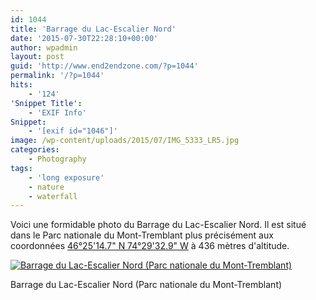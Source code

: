 ```yaml
---
id: 1044
title: 'Barrage du Lac-Escalier Nord'
date: '2015-07-30T22:28:10+00:00'
author: wpadmin
layout: post
guid: 'http://www.end2endzone.com/?p=1044'
permalink: '/?p=1044'
hits:
    - '124'
'Snippet Title':
    - 'EXIF Info'
Snippet:
    - '[exif id="1046"]'
image: /wp-content/uploads/2015/07/IMG_5333_LR5.jpg
categories:
    - Photography
tags:
    - 'long exposure'
    - nature
    - waterfall
---
```


Voici une formidable photo du Barrage du Lac-Escalier Nord. Il est situé dans le Parc nationale du Mont-Tremblant plus précisément aux coordonnées [46°25'14.7" N 74°29'32.9" W](https://www.google.ca/maps/place/46%C2%B025%2714.7%22N+74%C2%B029%2732.9%22W/@46.42075,-74.4924722,15.28z/data=!4m2!3m1!1s0x0:0x0) à 436 mètres d'altitude.

[![Barrage du Lac-Escalier Nord (Parc nationale du Mont-Tremblant)](/wp-content/uploads/2015/07/IMG_5362_e2ez-672x448.jpg)](https://www.flickr.com/photos/154618444@N05/37571831322/in/album-72157687682125444/)

Barrage du Lac-Escalier Nord (Parc nationale du Mont-Tremblant)